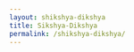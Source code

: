 ```yaml
---
layout: shikshya-dikshya
title: Sikshya-Dikshya
permalink: /shikshya-dikshya/
---
```

<!-- <video width="600" height="320" src="../../../../assets/images/SampleVideo.mp4" controls></video>
<video height="0" width="0" src="../../.././assets/images/SampleVideo.mp4" controls></video> -->
